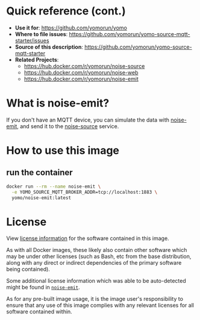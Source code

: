 # Quick reference (cont.)

- **Use it for**: https://github.com/yomorun/yomo
- **Where to file issues**: https://github.com/yomorun/yomo-source-mqtt-starter/issues
- **Source of this description**: https://github.com/yomorun/yomo-source-mqtt-starter
- **Related Projects**: 
  - https://hub.docker.com/r/yomorun/noise-source
  - https://hub.docker.com/r/yomorun/noise-web
  - https://hub.docker.com/r/yomorun/noise-emit



# What is noise-emit?

If you don't have an MQTT device, you can simulate the data with [noise-emit](https://github.com/yomorun/yomo-source-mqtt-starter/tree/main/cmd/emitter), and send it to the [noise-source](https://github.com/yomorun/yomo-source-mqtt-starter/blob/main/cmd/noise/main.go) service.



# How to use this image



## run the container

```bash
docker run --rm --name noise-emit \
  -e YOMO_SOURCE_MQTT_BROKER_ADDR=tcp://localhost:1883 \
  yomo/noise-emit:latest
```



# License

View [license information](https://github.com/yomorun/yomo/blob/master/LICENSE) for the software contained in this image.

As with all Docker images, these likely also contain other software which may be under other licenses (such as Bash, etc from the base distribution, along with any direct or indirect dependencies of the primary software being contained).

Some additional license information which was able to be auto-detected might be found in [`noise-emit`](https://github.com/yomorun/yomo-source-mqtt-starter).

As for any pre-built image usage, it is the image user's responsibility to ensure that any use of this image complies with any relevant licenses for all software contained within.
